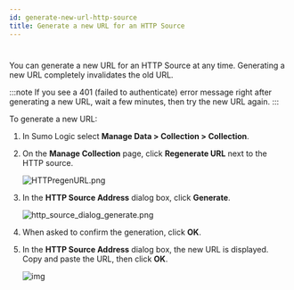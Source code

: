 ```yaml
---
id: generate-new-url-http-source
title: Generate a new URL for an HTTP Source
---
```


#

You can generate a new URL for an HTTP Source at any time. Generating a new URL completely invalidates the old URL.

:::note
If you see a 401 (failed to authenticate) error message right after generating a new URL, wait a few minutes, then try the new URL again.
:::

To generate a new URL:

1. In Sumo Logic select **Manage Data \> Collection \> Collection**. 

1. On the **Manage Collection** page, click **Regenerate URL** next to the HTTP source.

    ![HTTPregenURL.png](/img/send-data/regenerate-url.png)

1. In the **HTTP Source Address** dialog box, click **Generate**.

    ![http_source_dialog_generate.png](/img/send-data/generate-new-url.png)    

1. When asked to confirm the generation, click **OK**.
1. In the **HTTP Source Address** dialog box, the new URL is displayed. Copy and paste the URL, then click **OK**.

    ![img](/img/send-data/http_source_dialog_with_button.png)
